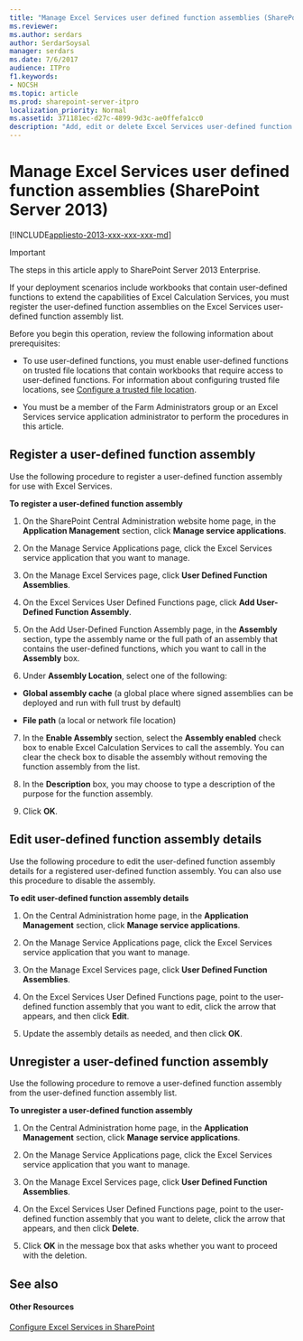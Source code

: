 ```yaml
---
title: "Manage Excel Services user defined function assemblies (SharePoint Server 2013)"
ms.reviewer: 
ms.author: serdars
author: SerdarSoysal
manager: serdars
ms.date: 7/6/2017
audience: ITPro
f1.keywords:
- NOCSH
ms.topic: article
ms.prod: sharepoint-server-itpro
localization_priority: Normal
ms.assetid: 371181ec-d27c-4899-9d3c-ae0ffefa1cc0
description: "Add, edit or delete Excel Services user-defined function assemblies in SharePoint Server."
---
```


# Manage Excel Services user defined function assemblies (SharePoint Server 2013)

[!INCLUDE[appliesto-2013-xxx-xxx-xxx-md](../includes/appliesto-2013-xxx-xxx-xxx-md.md)] 
  
> [!IMPORTANT]
> The steps in this article apply to SharePoint Server 2013 Enterprise. 
  
If your deployment scenarios include workbooks that contain user-defined functions to extend the capabilities of Excel Calculation Services, you must register the user-defined function assemblies on the Excel Services user-defined function assembly list.
  
Before you begin this operation, review the following information about prerequisites:
  
- To use user-defined functions, you must enable user-defined functions on trusted file locations that contain workbooks that require access to user-defined functions. For information about configuring trusted file locations, see [Configure a trusted file location](manage-excel-services-trusted-file-locations.md#proc2).
    
- You must be a member of the Farm Administrators group or an Excel Services service application administrator to perform the procedures in this article.
    
    
## Register a user-defined function assembly
<a name="proc1"> </a>

Use the following procedure to register a user-defined function assembly for use with Excel Services.
  
 **To register a user-defined function assembly**
  
1. On the SharePoint Central Administration website home page, in the **Application Management** section, click **Manage service applications**.
    
2. On the Manage Service Applications page, click the Excel Services service application that you want to manage.
    
3. On the Manage Excel Services page, click **User Defined Function Assemblies**.
    
4. On the Excel Services User Defined Functions page, click **Add User-Defined Function Assembly**.
    
5. On the Add User-Defined Function Assembly page, in the **Assembly** section, type the assembly name or the full path of an assembly that contains the user-defined functions, which you want to call in the **Assembly** box. 
    
6. Under **Assembly Location**, select one of the following:
    
  - **Global assembly cache** (a global place where signed assemblies can be deployed and run with full trust by default) 
    
  - **File path** (a local or network file location) 
    
7. In the **Enable Assembly** section, select the **Assembly enabled** check box to enable Excel Calculation Services to call the assembly. You can clear the check box to disable the assembly without removing the function assembly from the list. 
    
8. In the **Description** box, you may choose to type a description of the purpose for the function assembly. 
    
9. Click **OK**.
    
## Edit user-defined function assembly details
<a name="proc2"> </a>

Use the following procedure to edit the user-defined function assembly details for a registered user-defined function assembly. You can also use this procedure to disable the assembly.
  
 **To edit user-defined function assembly details**
  
1. On the Central Administration home page, in the **Application Management** section, click **Manage service applications**.
    
2. On the Manage Service Applications page, click the Excel Services service application that you want to manage.
    
3. On the Manage Excel Services page, click **User Defined Function Assemblies**.
    
4. On the Excel Services User Defined Functions page, point to the user-defined function assembly that you want to edit, click the arrow that appears, and then click **Edit**.
    
5. Update the assembly details as needed, and then click **OK**.
    
## Unregister a user-defined function assembly
<a name="proc3"> </a>

Use the following procedure to remove a user-defined function assembly from the user-defined function assembly list.
  
 **To unregister a user-defined function assembly**
  
1. On the Central Administration home page, in the **Application Management** section, click **Manage service applications**.
    
2. On the Manage Service Applications page, click the Excel Services service application that you want to manage.
    
3. On the Manage Excel Services page, click **User Defined Function Assemblies**.
    
4. On the Excel Services User Defined Functions page, point to the user-defined function assembly that you want to delete, click the arrow that appears, and then click **Delete**.
    
5. Click **OK** in the message box that asks whether you want to proceed with the deletion. 
    
## See also
<a name="proc3"> </a>

#### Other Resources

[Configure Excel Services in SharePoint](./configure-excel-services.md)